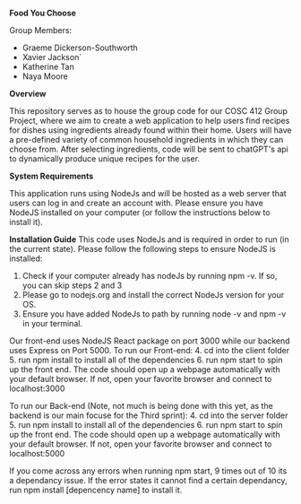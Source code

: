 **Food You Choose**

Group Members:
- Graeme Dickerson-Southworth
- Xavier Jackson`
- Katherine Tan
- Naya Moore

**Overview**

This repository serves as to house the group code for our COSC 412 Group Project, where we aim to create a web application to help users find recipes for dishes using ingredients already found within their home.
Users will have a pre-defined variety of common household ingredients in which they can choose from. After selecting ingredients, code will be sent to chatGPT's api to dynamically produce unique recipes for the user.

**System Requirements**

This application runs using NodeJs and will be hosted as a web server that users can log in and create an account with. Please ensure you have NodeJS installed on your computer (or follow the instructions below to install it).


**Installation Guide**
This code uses NodeJs and is required in order to run (in the current state). Please follow the following steps to ensure NodeJS is installed:

1. Check if your computer already has nodeJs by running npm -v. If so, you can skip steps 2 and 3
2. Please go to nodejs.org and install the correct NodeJs version for your OS.
3. Ensure you have added NodeJs to path by running node -v and npm -v in your terminal.

Our front-end uses NodeJS React package on port 3000 while our backend uses Express on Port 5000. 
To run our Front-end:
4. cd into the client folder
5. run npm install to install all of the dependencies
6. run npm start to spin up the front end. The code should open up a webpage automatically with your default browser. If not, open your favorite browser and connect to localhost:3000

To run our Back-end (Note, not much is being done with this yet, as the backend is our main focuse for the Third sprint):
4. cd into the server folder
5. run npm install to install all of the dependencies
6. run npm start to spin up the front end. The code should open up a webpage automatically with your default browser. If not, open your favorite browser and connect to localhost:5000

If you come across any errors when running npm start, 9 times out of 10 its a dependancy issue. If the error states it cannot find a certain dependancy, run npm install [depencency name] to install it.
